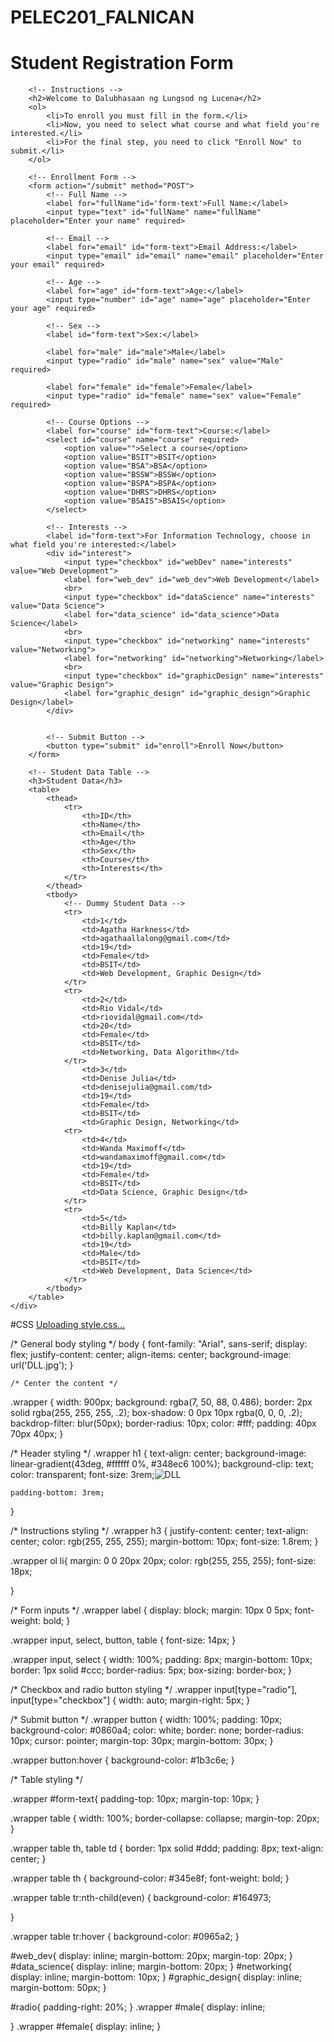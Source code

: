 # PELEC201_FALNICAN
<!DOCTYPE html>
<html lang="en">
<head>
    <meta charset="UTF-8">
    <meta name="viewport" content="width=device-width, initial-scale=1.0">
    <title>Student Enrollment Form</title>
    <link rel="stylesheet" href="style.css"> <!-- Link to external CSS -->
</head>
<body>
    <div class="wrapper">
        <!-- Header -->
        <h1>Student Registration Form</h1>

        <!-- Instructions -->
        <h2>Welcome to Dalubhasaan ng Lungsod ng Lucena</h2>
        <ol>
            <li>To enroll you must fill in the form.</li>
            <li>Now, you need to select what course and what field you're interested.</li>
            <li>For the final step, you need to click "Enroll Now" to submit.</li>
        </ol>

        <!-- Enrollment Form -->
        <form action="/submit" method="POST">
            <!-- Full Name -->
            <label for="fullName"id='form-text'>Full Name:</label>
            <input type="text" id="fullName" name="fullName" placeholder="Enter your name" required>

            <!-- Email -->
            <label for="email" id="form-text">Email Address:</label>
            <input type="email" id="email" name="email" placeholder="Enter your email" required>

            <!-- Age -->
            <label for="age" id="form-text">Age:</label>
            <input type="number" id="age" name="age" placeholder="Enter your age" required>

            <!-- Sex -->
            <label id="form-text">Sex:</label>
            
            <label for="male" id="male">Male</label>
            <input type="radio" id="male" name="sex" value="Male" required>
            
            <label for="female" id="female">Female</label>
            <input type="radio" id="female" name="sex" value="Female" required>

            <!-- Course Options -->
            <label for="course" id="form-text">Course:</label>
            <select id="course" name="course" required>
                <option value="">Select a course</option>
                <option value="BSIT">BSIT</option>
                <option value="BSA">BSA</option>
                <option value="BSSW">BSSW</option>
                <option value="BSPA">BSPA</option>
                <option value="DHRS">DHRS</option>
                <option value="BSAIS">BSAIS</option>
            </select>

            <!-- Interests -->
            <label id="form-text">For Information Technology, choose in what field you're interested:</label>
            <div id="interest">
                <input type="checkbox" id="webDev" name="interests" value="Web Development">
                <label for="web_dev" id="web_dev">Web Development</label>
                <br>
                <input type="checkbox" id="dataScience" name="interests" value="Data Science">
                <label for="data_science" id="data_science">Data Science</label>
                <br>
                <input type="checkbox" id="networking" name="interests" value="Networking">
                <label for="networking" id="networking">Networking</label>
                <br>
                <input type="checkbox" id="graphicDesign" name="interests" value="Graphic Design">
                <label for="graphic_design" id="graphic_design">Graphic Design</label>
            </div>


            <!-- Submit Button -->
            <button type="submit" id="enroll">Enroll Now</button>
        </form>

        <!-- Student Data Table -->
        <h3>Student Data</h3>
        <table>
            <thead>
                <tr>
                    <th>ID</th>
                    <th>Name</th>
                    <th>Email</th>
                    <th>Age</th>
                    <th>Sex</th>
                    <th>Course</th>
                    <th>Interests</th>
                </tr>
            </thead>
            <tbody>
                <!-- Dummy Student Data -->
                <tr>
                    <td>1</td>
                    <td>Agatha Harkness</td>
                    <td>agathaallalong@gmail.com</td>
                    <td>19</td>
                    <td>Female</td>
                    <td>BSIT</td>
                    <td>Web Development, Graphic Design</td>
                </tr>
                <tr>
                    <td>2</td>
                    <td>Rio Vidal</td>
                    <td>riovidal@gmail.com</td>
                    <td>20</td>
                    <td>Female</td>
                    <td>BSIT</td>
                    <td>Networking, Data Algorithm</td>
                </tr>
                    <td>3</td>
                    <td>Denise Julia</td>
                    <td>denisejulia@gmail.com/td>
                    <td>19</td>
                    <td>Female</td>
                    <td>BSIT</td>
                    <td>Graphic Design, Networking</td>
                <tr>
                    <td>4</td>
                    <td>Wanda Maximoff</td>
                    <td>wandamaximoff@gmail.com</td>
                    <td>19</td>
                    <td>Female</td>
                    <td>BSIT</td>
                    <td>Data Science, Graphic Design</td>
                </tr>
                <tr>
                    <td>5</td>
                    <td>Billy Kaplan</td>
                    <td>billy.kaplan@gmail.com</td>
                    <td>19</td>
                    <td>Male</td>
                    <td>BSIT</td>
                    <td>Web Development, Data Science</td>
                </tr>
            </tbody>
        </table>
    </div>
</body>
</html>

#CSS
[Uploading style.css…]()

/* General body styling */
body {
    font-family: "Arial", sans-serif;
    display: flex;
    justify-content: center;
    align-items: center;
    background-image: url('DLL.jpg');
}
   
    /* Center the content */
.wrapper {
    width: 900px;
    background: rgba(7, 50, 88, 0.486);
    border: 2px solid rgba(255, 255, 255, .2);
    box-shadow: 0 0px 10px rgba(0, 0, 0, .2);
    backdrop-filter: blur(50px);
    border-radius: 10px;
    color: #fff;
    padding: 40px 70px 40px;
}

/* Header styling */
.wrapper h1 {
    text-align: center;
    background-image: linear-gradient(43deg, #ffffff 0%, #348ec6 100%);
    background-clip: text;
    color: transparent;
    font-size: 3rem;![DLL](https://github.com/user-attachments/assets/206d58e3-cacf-43ce-99ff-4c89d18aead0)

    padding-bottom: 3rem;
}

/* Instructions styling */
.wrapper h3 {
    justify-content: center;
    text-align: center;
    color: rgb(255, 255, 255);
    margin-bottom: 10px;
    font-size: 1.8rem;
}

.wrapper ol li{
    margin: 0 0 20px 20px;
    color: rgb(255, 255, 255);
    font-size: 18px;
    
}

/* Form inputs */
.wrapper label {
    display: block;
    margin: 10px 0 5px;
    font-weight: bold;
}

.wrapper input, select, button, table {
    font-size: 14px;
}

.wrapper input, select {
    width: 100%;
    padding: 8px;
    margin-bottom: 10px;
    border: 1px solid #ccc;
    border-radius: 5px;
    box-sizing: border-box;
}

/* Checkbox and radio button styling */
.wrapper input[type="radio"], input[type="checkbox"] {
    width: auto;
    margin-right: 5px;
}

/* Submit button */
.wrapper button {
    width: 100%;
    padding: 10px;
    background-color: #0860a4;
    color: white;
    border: none;
    border-radius: 10px;
    cursor: pointer;
    margin-top: 30px;
    margin-bottom: 30px;
}

.wrapper button:hover {
    background-color: #1b3c6e;
}

/* Table styling */

.wrapper #form-text{
    padding-top: 10px;
    margin-top: 10px;
}

.wrapper table {
    width: 100%;
    border-collapse: collapse;
    margin-top: 20px;
}

.wrapper table th, table td {
    border: 1px solid #ddd;
    padding: 8px;
    text-align: center;
}

.wrapper table th {
    background-color: #345e8f;
    font-weight: bold;
}

.wrapper table tr:nth-child(even) {
    background-color: #164973;

}

.wrapper table tr:hover {
    background-color: #0965a2;
}

#web_dev{
    display: inline;
    margin-bottom: 20px;
    margin-top: 20px;
}
#data_science{
    display: inline;
    margin-bottom: 20px;
}
#networking{
    display: inline;
    margin-bottom: 10px;
}
#graphic_design{
    display: inline;
    margin-bottom: 50px;
}

#radio{
    padding-right: 20%;
}
.wrapper #male{
    display: inline;

}
.wrapper #female{
    display: inline;
}
